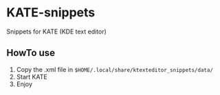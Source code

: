 # KATE-snippets
Snippets for KATE (KDE text editor)

## HowTo use

1. Copy the .xml file in `$HOME/.local/share/ktexteditor_snippets/data/`
2. Start KATE
3. Enjoy
